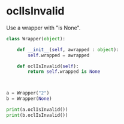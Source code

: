 # oclIsInvalid

Use a wrapper with "is None".

```Python
class Wrapper(object):

    def __init__(self, awrapped : object):
        self.wrapped = awrapped

    def oclIsInvalid(self):
        return self.wrapped is None



a = Wrapper("2")
b = Wrapper(None)

print(a.oclIsInvalid())
print(b.oclIsInvalid())
```
